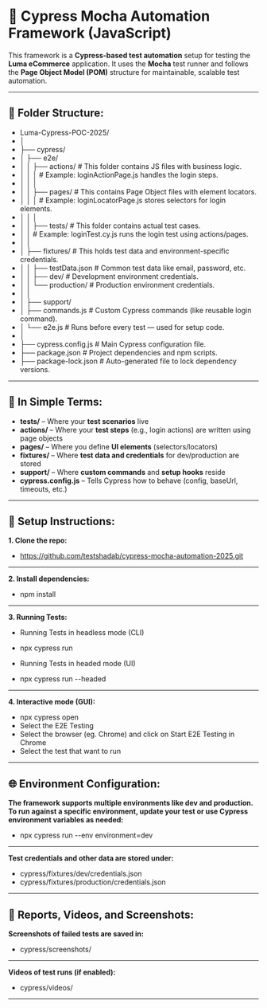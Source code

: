 # 📘 Cypress Mocha Automation Framework (JavaScript)

This framework is a **Cypress-based test automation** setup for testing the **Luma eCommerce** application. It uses the **Mocha** test runner and follows the **Page Object Model (POM)** structure for maintainable, scalable test automation.

---

## 📁 Folder Structure:

- Luma-Cypress-POC-2025/
- │
- ├── cypress/
- │   ├── e2e/
- │   │   ├── actions/               # This folder contains JS files with business logic.
- │   │   │                          # Example: loginActionPage.js handles the login steps.
- │   │   │
- │   │   ├── pages/                 # This contains Page Object files with element locators.
- │   │   │                          # Example: loginLocatorPage.js stores selectors for login elements.
- │   │   │
- │   │   ├── tests/                 # This folder contains actual test cases.
- │   │                              # Example: loginTest.cy.js runs the login test using actions/pages.
- │   │
- │   ├── fixtures/                  # This holds test data and environment-specific credentials.
- │   │   ├── testData.json          # Common test data like email, password, etc.
- │   │   ├── dev/                   # Development environment credentials.
- │   │   └── production/            # Production environment credentials.
- │   │
- │   ├── support/
- │       ├── commands.js            # Custom Cypress commands (like reusable login command).
- │       └── e2e.js                 # Runs before every test — used for setup code.
- │
- ├── cypress.config.js              # Main Cypress configuration file.
- ├── package.json                   # Project dependencies and npm scripts.
- ├── package-lock.json              # Auto-generated file to lock dependency versions.

---

## 📌 In Simple Terms:

- **tests/** – Where your **test scenarios** live  
- **actions/** – Where your **test steps** (e.g., login actions) are written using page objects  
- **pages/** – Where you define **UI elements** (selectors/locators)  
- **fixtures/** – Where **test data and credentials** for dev/production are stored  
- **support/** – Where **custom commands** and **setup hooks** reside  
- **cypress.config.js** – Tells Cypress how to behave (config, baseUrl, timeouts, etc.)

---

## 🔧 Setup Instructions:

**1. Clone the repo:**

- https://github.com/testshadab/cypress-mocha-automation-2025.git
---

**2. Install dependencies:**
- npm install
---

**3. Running Tests:**
- Running Tests in headless mode (CLI)
- npx cypress run

- Running Tests in headed mode (UI)
- npx cypress run --headed
---

**4. Interactive mode (GUI):**
- npx cypress open
- Select the E2E Testing
- Select the browser (eg. Chrome) and click on Start E2E Testing in Chrome
- Select the test that want to run 
---

## 🌐 Environment Configuration:
**The framework supports multiple environments like dev and production.
To run against a specific environment, update your test or use Cypress environment variables as needed:**

- npx cypress run --env environment=dev
---

**Test credentials and other data are stored under:**
- cypress/fixtures/dev/credentials.json
- cypress/fixtures/production/credentials.json
---

## 📸 Reports, Videos, and Screenshots:
**Screenshots of failed tests are saved in:**
- cypress/screenshots/
---

**Videos of test runs (if enabled):**
- cypress/videos/
---
